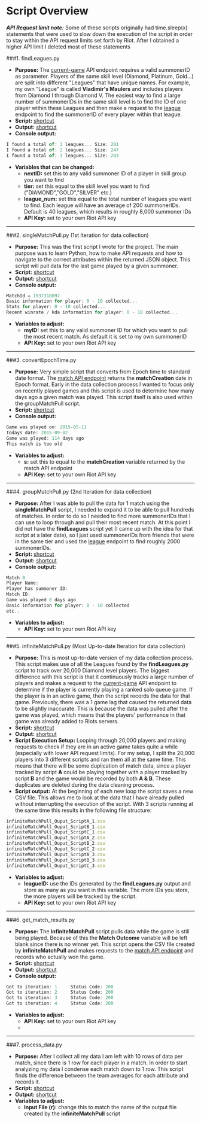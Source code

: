 Script Overview
=======

**_API Request limit note:_** Some of these scripts originally had time.sleep(x) statements that were used to slow down the execution of the script in order to stay within the API request limits set forth by Riot. After I obtained a higher API limit I deleted most of these statements

###1. findLeagues.py
- **Purpose:** The [current-game](https://developer.riotgames.com/api/methods#!/976/3336) API endpoint requires a valid summonerID as parameter. Players of the same skill level (Diamond, Platinum, Gold...) are split into different "Leagues" that have unique names. For example, my own "League" is called **Vladimir's Maulers** and includes players from Diamond I through Diamond V. The easiest way to find a large number of summonerIDs in the same skill level is to find the ID of one player within these Leagues and then make a request to the [league](https://developer.riotgames.com/api/methods#!/985/3351) endpoint to find the summonerID of every player within that league.
- **Script:** [shortcut](https://github.com/AlexNeumann/LoLPredict/blob/master/Python%20Scripts/findLeagues.py)
- **Output:** [shortcut](https://github.com/AlexNeumann/LoLPredict/blob/master/Python%20Scripts/findLeagues_Output.csv)
- **Console output:**
```javascript
I found a total of: 1 leagues... Size: 201
I found a total of: 2 leagues... Size: 247
I found a total of: 3 leagues... Size: 203  
```
- **Variables that can be changed:** 
    - **nextID:** set this to any valid summoner ID of a player in skill group you want to find
    - **tier:** set this equal to the skill level you want to find ("DIAMOND","GOLD","SILVER" etc.)
    - **league_num:** set this equal to the total number of leagues you want to find. Each league will have an average of 200 summonerIDs. Default is 40 leagues, which results in roughly 8,000 summoner IDs
    - **API Key:** set to your own Riot API key

***

###2. singleMatchPull.py (1st Iteration for data collection)
- **Purpose:** This was the first script I wrote for the project. The main purpose was to learn Python, how to make API requests and how to navigate to the correct attributes within the returned JSON object. This script will pull data for the last game played by a given summoner.
- **Script:** [shortcut](https://github.com/AlexNeumann/LoLPredict/blob/master/Python%20Scripts/singleMatchPull.py)
- **Output:** [shortcut](https://github.com/AlexNeumann/LoLPredict/blob/master/Python%20Scripts/singleMatchPull_output.csv)
- **Console output:**
```javascript
MatchId = 1937318097
Basic information for player: 0 - 10 collected...
Stats for player: 0 - 10 collected...
Recent winrate / kda information for player: 0 - 10 collected...
```
- **Variables to adjust:** 
    - **myID:** set this to any valid summoner ID for which you want to pull the most recent match. As default it is set to my own summonerID
    - **API Key:** set to your own Riot API key

***

###3. convertEpochTime.py
- **Purpose:** Very simple script that converts from Epoch time to standard date format. The [match API endpoint](https://developer.riotgames.com/api/methods#!/1027/3483) returns the **matchCreation** date in Epoch format. Early in the data collection process I wanted to focus only on recently played games and this script is used to determine how many days ago a given match was played. This script itself is also used within the groupMatchPull script.
- **Script:** [shortcut](https://github.com/AlexNeumann/LoLPredict/blob/master/Python%20Scripts/convertEpochTime.py)
- **Console output:**
```javascript
Game was played on: 2015-05-11
Todays date: 2015-09-02
Game was played: 114 days ago
This match is too old
```
- **Variables to adjust:** 
    - **s:** set this to equal to the **matchCreation** variable returned by the match API endpoint
    - **API Key:** set to your own Riot API key

***

###4. groupMatchPull.py (2nd Iteration for data collection)
- **Purpose:** After I was able to pull the data for 1 match using the **singleMatchPull** script, I needed to expand it to be able to pull hundreds of matches. In order to do so I needed to find more summonerIDs that I can use to loop through and pull their most recent match. At this point I did not have the **findLeagues** script yet (I came up with the idea for that script at a later date), so I just used summonerIDs from friends that were in the same tier and used the [league](https://developer.riotgames.com/api/methods#!/985/3351) endpoint to find roughly 2000 summonerIDs.
- **Script:** [shortcut](https://github.com/AlexNeumann/LoLPredict/blob/master/Python%20Scripts/groupMatchPull.py)
- **Output:** [shortcut](https://github.com/AlexNeumann/LoLPredict/blob/master/Python%20Scripts/groupMatchPull_Output.csv)
- **Console output:**
```javascript
Match 0
Player Name:
Player has summoner ID:
Match ID:
Game was played 0 days ago
Basic information for player: 0 - 10 collected
etc..
```
- **Variables to adjust:** 
    - **API Key:** set to your own Riot API key

***

###5. infiniteMatchPull.py (Most Up-to-date Iteration for data collection)
- **Purpose:** This is most up-to-date version of my data collection process. This script makes use of all the Leagues found by the **findLeagues.py** script to track over 20,000 Diamond level players. The biggest difference with this script is that it continuously tracks a large number of players and makes a request to the [current-game](https://developer.riotgames.com/api/methods#!/976) API endpoint to determine if the player is currently playing a ranked solo queue game. If the player is in an active game, then the script records the data for that game. Previously, there was a 1 game lag that caused the returned data to be slightly inaccurate. This is because the data was pulled after the game was played, which means that the players' performance in that game was already added to Riots servers.
- **Script:** [shortcut](https://github.com/AlexNeumann/LoLPredict/blob/master/Python%20Scripts/infiniteMatchPull.py)
- **Output:** [shortcut](https://github.com/AlexNeumann/LoLPredict/blob/master/Python%20Scripts/infiniteMatchPull_Output.csv)
- **Script Execution Setup:** Looping through 20,000 players and making requests to check if they are in an active game takes quite a while (especially with lower API request limits). For my setup, I split the 20,000 players into 3 different scripts and ran them all at the same time. This means that there will be some duplication of match data, since a player tracked by script **A** could be playing together with a player tracked by script **B** and the game would be recorded by both **A & B**. These duplicates are deleted during the data cleaning process.
- **Script output:** At the beginning of each new loop the script saves a new CSV file. This allows me to look at the data that I have already pulled without interrupting the execution of the script. With 3 scripts running at the same time this results in the following file structure:
```javascript
infiniteMatchPull_Ouput_ScriptA_1.csv
infiniteMatchPull_Ouput_ScriptB_1.csv
infiniteMatchPull_Ouput_ScriptC_1.csv
infiniteMatchPull_Ouput_ScriptA_2.csv
infiniteMatchPull_Ouput_ScriptB_2.csv
infiniteMatchPull_Ouput_ScriptC_2.csv
infiniteMatchPull_Ouput_ScriptA_3.csv
infiniteMatchPull_Ouput_ScriptB_3.csv
infiniteMatchPull_Ouput_ScriptC_3.csv
```
- **Variables to adjust:** 
    - **leagueID:** use the IDs generated by the **findLeagues.py** output and store as many as you want in this variable. The more IDs you store, the more players will be tracked by the script.
    - **API Key:** set to your own Riot API key

***

###6. get_match_results.py
- **Purpose:** The **infiniteMatchPull** script pulls data while the game is still being played. Because of this the **Match Outcome** variable will be left blank since there is no winner yet. This script opens the CSV file created by  **infiniteMatchPull** and makes requests to the [match API endpoint](https://developer.riotgames.com/api/methods#!/1027/3483) and records who actually won the game.
- **Script:** [shortcut](https://github.com/AlexNeumann/LoLPredict/blob/master/Python%20Scripts/get_match_results.py)
- **Output:** [shortcut](https://github.com/AlexNeumann/LoLPredict/blob/master/Python%20Scripts/get_match_results_Output.csv)
- **Console output:**
```javascript
Got to iteration: 1     Status Code: 200
Got to iteration: 2     Status Code: 200
Got to iteration: 3     Status Code: 200
Got to iteration: 4     Status Code: 200
```
- **Variables to adjust:** 
    - **API Key:** set to your own Riot API key
    - 
***

###7. process_data.py
- **Purpose:** After I collect all my data I am left with 10 rows of data per match, since there is 1 row for each player in a match. In order to start analyzing my data I condense each match down to 1 row. This script finds the difference between the team averages for each attribute and records it. 
- **Script:** [shortcut](https://github.com/AlexNeumann/LoLPredict/blob/master/Python%20Scripts/process_data.py)
- **Output:** [shortcut](https://github.com/AlexNeumann/LoLPredict/blob/master/Python%20Scripts/process_data_output.csv)
- **Variables to adjust:** 
    - **Input File (r):** change this to match the name of the output file created by the **infiniteMatchPull** script
